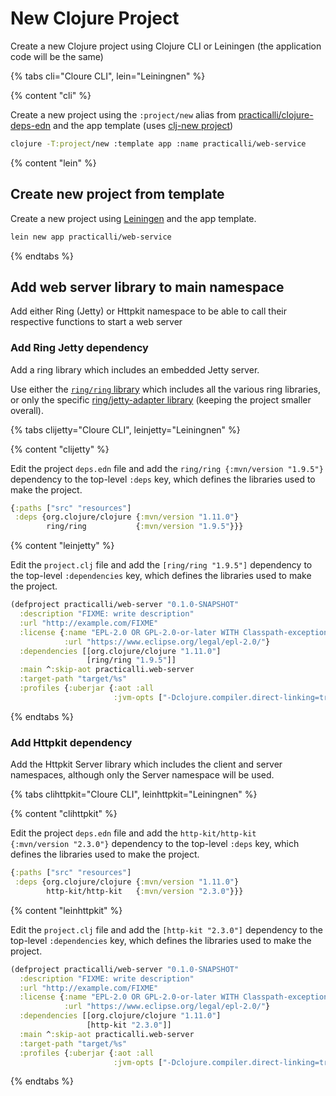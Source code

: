 # New Clojure Project

Create a new Clojure project using Clojure CLI or Leiningen (the application code will be the same)

{% tabs cli="Cloure CLI", lein="Leiningnen" %}

{% content "cli" %}

Create a new project using the `:project/new` alias from [practicalli/clojure-deps-edn]({{book.P9IClojureDepsEdn}}) and the app template (uses [clj-new project](https://github.com/seancorfield/clj-new))

```bash
clojure -T:project/new :template app :name practicalli/web-service
```

{% content "lein" %}

## Create new project from template

Create a new project using [Leiningen](https://leiningen.org/) and the app template.

```bash
lein new app practicalli/web-service
```

{% endtabs %}


## Add web server library to main namespace

Add either Ring (Jetty) or Httpkit namespace to be able to call their respective functions to start a web server



### Add Ring Jetty dependency

Add a ring library which includes an embedded Jetty server.

Use either the [`ring/ring` library](https://clojars.org/ring) which includes all the various ring libraries, or only the specific [ring/jetty-adapter library](https://clojars.org/ring/ring-jetty-adapter) (keeping the project smaller overall).


{% tabs clijetty="Cloure CLI", leinjetty="Leiningnen" %}

{% content "clijetty" %}

Edit the project `deps.edn` file and add the `ring/ring {:mvn/version "1.9.5"}` dependency to the top-level `:deps` key, which defines the libraries used to make the project.

```clojure
{:paths ["src" "resources"]
 :deps {org.clojure/clojure {:mvn/version "1.11.0"}
        ring/ring           {:mvn/version "1.9.5"}}}
```


{% content "leinjetty" %}

Edit the `project.clj` file and add the `[ring/ring "1.9.5"]` dependency to the top-level `:dependencies` key, which defines the libraries used to make the project.

```clojure
(defproject practicalli/web-server "0.1.0-SNAPSHOT"
  :description "FIXME: write description"
  :url "http://example.com/FIXME"
  :license {:name "EPL-2.0 OR GPL-2.0-or-later WITH Classpath-exception-2.0"
            :url "https://www.eclipse.org/legal/epl-2.0/"}
  :dependencies [[org.clojure/clojure "1.11.0"]
                 [ring/ring "1.9.5"]]
  :main ^:skip-aot practicalli.web-server
  :target-path "target/%s"
  :profiles {:uberjar {:aot :all
                       :jvm-opts ["-Dclojure.compiler.direct-linking=true"]}})

```

{% endtabs %}



### Add Httpkit dependency

Add the Httpkit Server library which includes the client and server namespaces, although only the Server namespace will be used.

{% tabs clihttpkit="Cloure CLI", leinhttpkit="Leiningnen" %}

{% content "clihttpkit" %}

Edit the project `deps.edn` file and add the `http-kit/http-kit   {:mvn/version "2.3.0"}` dependency to the top-level `:deps` key, which defines the libraries used to make the project.

```clojure
{:paths ["src" "resources"]
 :deps {org.clojure/clojure {:mvn/version "1.11.0"}
        http-kit/http-kit   {:mvn/version "2.3.0"}}}
```


{% content "leinhttpkit" %}

Edit the `project.clj` file and add the `[http-kit "2.3.0"]` dependency to the top-level `:dependencies` key, which defines the libraries used to make the project.

```clojure
(defproject practicalli/web-server "0.1.0-SNAPSHOT"
  :description "FIXME: write description"
  :url "http://example.com/FIXME"
  :license {:name "EPL-2.0 OR GPL-2.0-or-later WITH Classpath-exception-2.0"
            :url "https://www.eclipse.org/legal/epl-2.0/"}
  :dependencies [[org.clojure/clojure "1.11.0"]
                 [http-kit "2.3.0"]]
  :main ^:skip-aot practicalli.web-server
  :target-path "target/%s"
  :profiles {:uberjar {:aot :all
                       :jvm-opts ["-Dclojure.compiler.direct-linking=true"]}})

```

{% endtabs %}




<!-- ## Creating project with component lifecycle -->

<!-- TODO: create project with mount -->
<!-- TODO: create project with Integrant REPL and Integrant -->
<!-- TODO: create project with Stuart Siera Component and Component REPL -->
